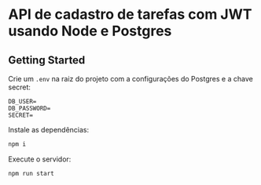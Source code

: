 # API de cadastro de tarefas com JWT usando Node e Postgres

## Getting Started

Crie um `.env` na raiz do projeto com a configurações do Postgres e a chave secret:

```dosini
DB_USER=
DB_PASSWORD=
SECRET=
```

Instale as dependências:

```bash
npm i
```

Execute o servidor:

```bash
npm run start
```
